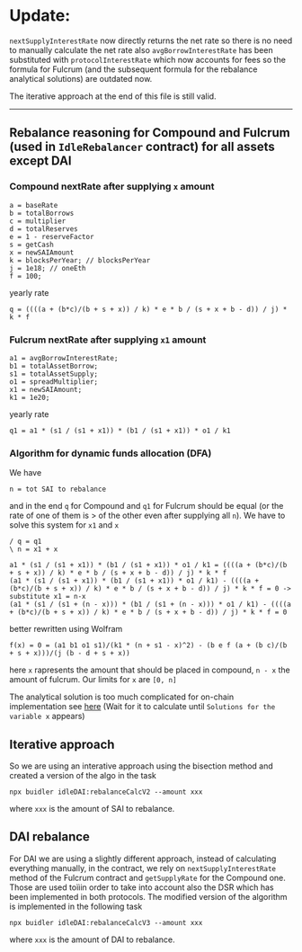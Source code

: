 # Update:

`nextSupplyInterestRate` now directly returns the net rate so there is no need to manually calculate the net rate also `avgBorrowInterestRate` has been substituted with `protocolInterestRate` which now accounts for fees so the formula for Fulcrum (and the subsequent formula for the rebalance analytical solutions) are outdated now.

The iterative approach at the end of this file is still valid.

---

## Rebalance reasoning for Compound and Fulcrum (used in `IdleRebalancer` contract) for all assets except DAI
### Compound nextRate after supplying `x` amount
```
a = baseRate
b = totalBorrows
c = multiplier
d = totalReserves
e = 1 - reserveFactor
s = getCash
x = newSAIAmount
k = blocksPerYear; // blocksPerYear
j = 1e18; // oneEth
f = 100;
```
yearly rate
```
q = ((((a + (b*c)/(b + s + x)) / k) * e * b / (s + x + b - d)) / j) * k * f
```

### Fulcrum nextRate after supplying `x1` amount
```
a1 = avgBorrowInterestRate;
b1 = totalAssetBorrow;
s1 = totalAssetSupply;
o1 = spreadMultiplier;
x1 = newSAIAmount;
k1 = 1e20;
```
yearly rate
```
q1 = a1 * (s1 / (s1 + x1)) * (b1 / (s1 + x1)) * o1 / k1
```

### Algorithm for dynamic funds allocation (DFA)
We have
```
n = tot SAI to rebalance
```

and in the end `q` for Compound and `q1` for Fulcrum should be equal (or the rate of one of them is > of the other even after supplying all `n`).
We have to solve this system for `x1` and `x`
```
/ q = q1
\ n = x1 + x
```

```
a1 * (s1 / (s1 + x1)) * (b1 / (s1 + x1)) * o1 / k1 = ((((a + (b*c)/(b + s + x)) / k) * e * b / (s + x + b - d)) / j) * k * f
(a1 * (s1 / (s1 + x1)) * (b1 / (s1 + x1)) * o1 / k1) - ((((a + (b*c)/(b + s + x)) / k) * e * b / (s + x + b - d)) / j) * k * f = 0 -> substitute x1 = n-x
(a1 * (s1 / (s1 + (n - x))) * (b1 / (s1 + (n - x))) * o1 / k1) - ((((a + (b*c)/(b + s + x)) / k) * e * b / (s + x + b - d)) / j) * k * f = 0
```
better rewritten using Wolfram

```
f(x) = 0 = (a1 b1 o1 s1)/(k1 * (n + s1 - x)^2) - (b e f (a + (b c)/(b + s + x)))/(j (b - d + s + x))
```

here `x` rapresents the amount that should be placed in compound, `n - x` the amount of fulcrum.
Our limits for `x` are `[0, n]`

The analytical solution is too much complicated for on-chain implementation see [here](https://www.wolframalpha.com/input/?i=%28a1+*+%28s1+%2F+%28s1+%2B+%28n+-+x%29%29%29+*+%28b1+%2F+%28s1+%2B+%28n+-+x%29%29%29+*+o1+%2F+k1%29+-+%28%28%28%28a+%2B+%28b*c%29%2F%28b+%2B+s+%2B+x%29%29+%2F+k%29+*+e+*+b+%2F+%28s+%2B+x+%2B+b+-+d%29%29+%2F+j%29+*+k+*+f+%3D+0) (Wait for it to calculate until `Solutions for the variable x` appears)

## Iterative approach

So we are using an interative approach using the bisection method and created a version of the algo in the task

```
npx buidler idleDAI:rebalanceCalcV2 --amount xxx
```
where `xxx` is the amount of SAI to rebalance.

## DAI rebalance

For DAI we are using a slightly different approach, instead
of calculating everything manually, in the contract, we rely on `nextSupplyInterestRate` method of the Fulcrum contract and `getSupplyRate` for the Compound one. Those are used toììin order to take into account also the DSR which has been implemented in both protocols. The modified version of the algorithm is implemented in the following task

```
npx buidler idleDAI:rebalanceCalcV3 --amount xxx
```
where `xxx` is the amount of DAI to rebalance.
